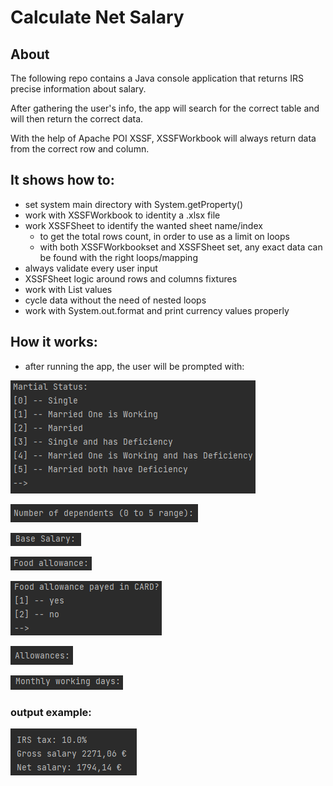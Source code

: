 # Calculate Net Salary

## About

The following repo contains a Java console application that returns IRS precise information about salary.

After gathering the user's info, the app will search for the correct table and will then return the correct data.

With the help of Apache POI XSSF, XSSFWorkbook will always return data from the correct row and column.

## It shows how to:
* set system main directory with System.getProperty()
* work with XSSFWorkbook to identity a .xlsx file
* work XSSFSheet to identify the wanted sheet name/index
  * to get the total rows count, in order to use as a limit on loops
  * with both XSSFWorkbookset and XSSFSheet set, any exact data can be found with the right loops/mapping
* always validate every user input
* XSSFSheet logic around rows and columns fixtures
* work with List values
* cycle data without the need of nested loops
* work with System.out.format and print currency values properly

## How it works:
* after running the app, the user will be prompted with:

![img.png](img.png)

![img_1.png](img_1.png)

![img_2.png](img_2.png)

![img_3.png](img_3.png)

![img_4.png](img_4.png)

![img_5.png](img_5.png)

![img_6.png](img_6.png)

### output example:

![img_8.png](img_8.png)
